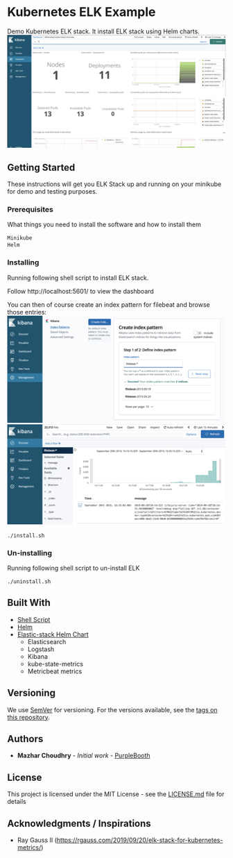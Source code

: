
# Kubernetes ELK Example

Demo Kubernetes ELK stack. It install ELK stack using Helm charts.
![Kibana Dashboard](kibana.png)

## Getting Started

These instructions will get you ELK Stack up and running on your minikube for demo and testing purposes. 

### Prerequisites

What things you need to install the software and how to install them

```
Minikube
Helm
```

### Installing

Running following shell script to install ELK stack.

Follow http://localhost:5601/ to view the dashboard

You can then of course create an index pattern for filebeat and browse those entries:
![Create Index](kibana2.png)
![Browse](kibana3.png)


```
./install.sh
```

### Un-installing

Running following shell script to un-install ELK 

```
./uninstall.sh
```

## Built With

* [Shell Script](https://en.wikipedia.org/wiki/Shell_script) 
* [Helm](https://helm.sh/docs/topics/charts/) 
* [Elastic-stack Helm Chart](**‌https://github.com/helm/charts/tree/master/stable/elastic-stack) 
	* Elasticsearch
	* Logstash
	* Kibana
    * kube-state-metrics
    * Metricbeat metrics

## Versioning

We use [SemVer](http://semver.org/) for versioning. For the versions available, see the [tags on this repository](https://github.com/your/project/tags). 

## Authors

* **Mazhar Choudhry** - *Initial work* - [PurpleBooth](https://github.com/mazrc)


## License

This project is licensed under the MIT License - see the [LICENSE.md](LICENSE.md) file for details

## Acknowledgments / Inspirations

* Ray Gauss II (https://rgauss.com/2019/09/20/elk-stack-for-kubernetes-metrics/)

